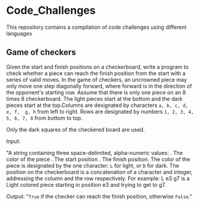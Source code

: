 # Code_Challenges
This repository contains a compilation of code challenges using different languages 


## Game of checkers

Given the start and finish positions on a checkerboard, write a program to check whether a piece can reach the finish position from the start with a series of valid moves. In 
the game of checkers, an uncrowned piece may only move one step diagonally forward, where forward is in the direction of the opponent's starting row. Assume that there is 
only one piece on an 8 times 8 checkerboard. The light pieces start at the bottom and the dark pieces start at the top.Columns are designated by characters `a, b, c, d, e, f, 
g, h` from left to right. Rows are designated by numbers `1, 2, 3, 4, 5, 6, 7, 8` from bottom to top.

Only the dark squares of the checkered board are used.

Input:

"A string containing three space-delimited, alpha-numeric values: 
. The color of the piece
. The start position
. The finish position.
The color of the piece is designated by the one character: `L` for light, or `D` for dark.
The position on the checkerboard is a concatenation of a character and integer, addressing the column and the row respectively. For example: 
L e3 g7  is a Light colored piece starting in position e3 and trying to get to g7.


Output: "`True` if the checker can reach the finish position, otherwise `False`."


